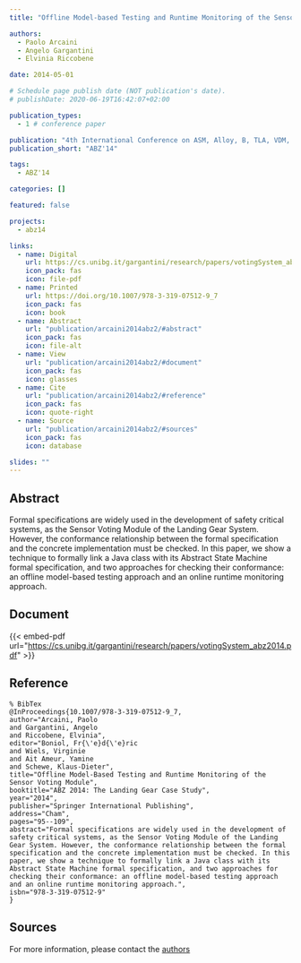 ```yaml
---
title: "Offline Model-based Testing and Runtime Monitoring of the Sensor Voting Module"

authors:
  - Paolo Arcaini
  - Angelo Gargantini
  - Elvinia Riccobene

date: 2014-05-01

# Schedule page publish date (NOT publication's date).
# publishDate: 2020-06-19T16:42:07+02:00

publication_types:
  - 1 # conference paper

publication: "4th International Conference on ASM, Alloy, B, TLA, VDM, and Z (ABZ'14)"
publication_short: "ABZ'14"

tags:
  - ABZ'14

categories: []

featured: false

projects:
  - abz14

links:
  - name: Digital
    url: https://cs.unibg.it/gargantini/research/papers/votingSystem_abz2014.pdf
    icon_pack: fas
    icon: file-pdf
  - name: Printed
    url: https://doi.org/10.1007/978-3-319-07512-9_7
    icon_pack: fas
    icon: book
  - name: Abstract
    url: "publication/arcaini2014abz2/#abstract"
    icon_pack: fas
    icon: file-alt
  - name: View
    url: "publication/arcaini2014abz2/#document"
    icon_pack: fas
    icon: glasses
  - name: Cite
    url: "publication/arcaini2014abz2/#reference"
    icon_pack: fas
    icon: quote-right
  - name: Source
    url: "publication/arcaini2014abz2/#sources"
    icon_pack: fas
    icon: database

slides: ""
---
```


## Abstract

Formal specifications are widely used in the development of safety critical systems, as the Sensor Voting Module of the Landing Gear System. However, the conformance relationship between the formal specification and the concrete implementation must be checked. In this paper, we show a technique to formally link a Java class with its Abstract State Machine formal specification, and two approaches for checking their conformance: an offline model-based testing approach and an online runtime monitoring approach.

## Document

{{< embed-pdf url="https://cs.unibg.it/gargantini/research/papers/votingSystem_abz2014.pdf" >}}

## Reference

```
% BibTex
@InProceedings{10.1007/978-3-319-07512-9_7,
author="Arcaini, Paolo
and Gargantini, Angelo
and Riccobene, Elvinia",
editor="Boniol, Fr{\'e}d{\'e}ric
and Wiels, Virginie
and Ait Ameur, Yamine
and Schewe, Klaus-Dieter",
title="Offline Model-Based Testing and Runtime Monitoring of the Sensor Voting Module",
booktitle="ABZ 2014: The Landing Gear Case Study",
year="2014",
publisher="Springer International Publishing",
address="Cham",
pages="95--109",
abstract="Formal specifications are widely used in the development of safety critical systems, as the Sensor Voting Module of the Landing Gear System. However, the conformance relationship between the formal specification and the concrete implementation must be checked. In this paper, we show a technique to formally link a Java class with its Abstract State Machine formal specification, and two approaches for checking their conformance: an offline model-based testing approach and an online runtime monitoring approach.",
isbn="978-3-319-07512-9"
}
```

## Sources

For more information, please contact the <a href ="mailto:paolo.arcaini@unibg.it;angelo.gargantini@unibg.it;elvinia.riccobene@unimi.it">authors</a>

